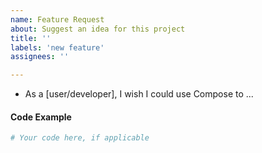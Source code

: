 ```yaml
---
name: Feature Request
about: Suggest an idea for this project
title: ''
labels: 'new feature'
assignees: ''

---
```


- As a [user/developer], I wish I could use Compose to ...

#### Code Example

```python
# Your code here, if applicable

```
